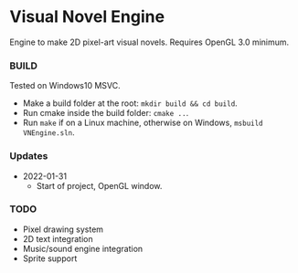 # Visual Novel Engine

Engine to make 2D pixel-art visual novels. Requires OpenGL 3.0 minimum.

### BUILD

Tested on Windows10 MSVC.

- Make a build folder at the root: `mkdir build && cd build`.
- Run cmake inside the build folder: `cmake ..`.
- Run `make` if on a Linux machine, otherwise on Windows, `msbuild VNEngine.sln`.

### Updates
- 2022-01-31
  - Start of project, OpenGL window.

### TODO
- Pixel drawing system
- 2D text integration
- Music/sound engine integration
- Sprite support
